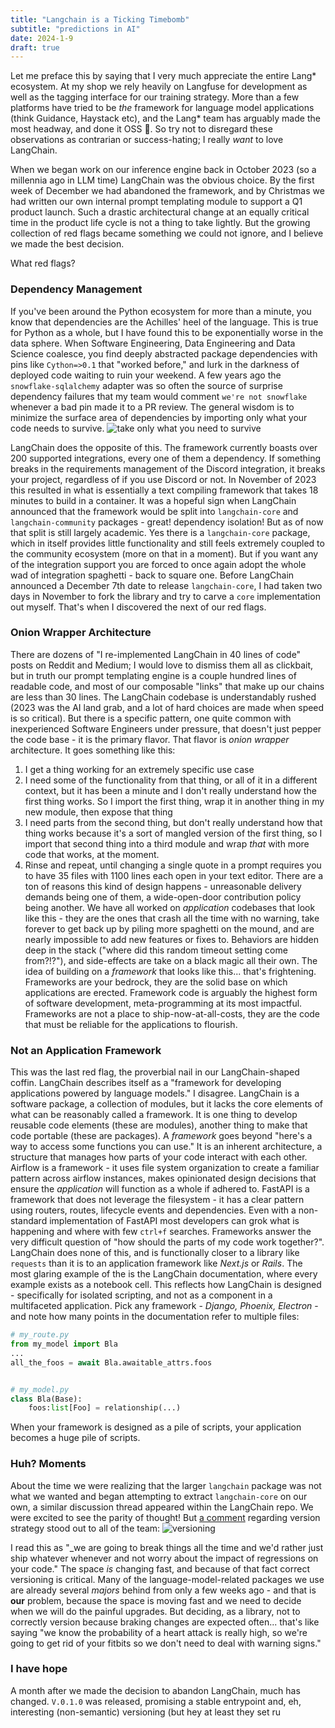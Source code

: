 ```yaml
---
title: "Langchain is a Ticking Timebomb"
subtitle: "predictions in AI"
date: 2024-1-9
draft: true
---
```


Let me preface this by saying that I very much appreciate the entire Lang* ecosystem. At my shop we rely heavily on Langfuse for development as well as the tagging interface for our training strategy. More than a few platforms have tried to be _the_ framework for language model applications (think Guidance, Haystack etc), and the Lang* team has arguably made the most headway, and done it OSS :metal:. So try not to disregard these observations as contrarian or success-hating; I really _want_ to love LangChain. 

When we began work on our inference engine back in October 2023 (so a millennia ago in LLM time) LangChain was the obvious choice. By the first week of December we had abandoned the framework, and by Christmas we had written our own internal prompt templating module to support a Q1 product launch. Such a drastic architectural change at an equally critical time in the product life cycle is not a thing to take lightly. But the growing collection of red flags became something we could not ignore, and I believe we made the best decision. 

What red flags?

### Dependency Management
If you've been around the Python ecosystem for more than a minute, you know that dependencies are the Achilles' heel of the language. This is true for Python as a whole, but I have found this to be exponentially worse in the data sphere. When Software Engineering, Data Engineering and Data Science coalesce, you find deeply abstracted package dependencies with pins like `Cython=>0.1` that "worked before," and lurk in the darkness of deployed code waiting to ruin your weekend. A few years ago the `snowflake-sqlalchemy` adapter was so often the source of surprise dependency failures that my team would comment `we're not snowflake` whenever a bad pin made it to a PR review. 
The general wisdom is to minimize the surface area of dependencies by importing only what your code needs to survive. 
![take only what you need to survive](https://y.yarn.co/84492e53-9f7f-42c3-a8c3-bd088fe3d7fe_text.gif)

LangChain does the opposite of this. The framework currently boasts over 200 supported integrations, every one of them a dependency. If something breaks in the requirements management of the Discord integration, it breaks your project, regardless of if you use Discord or not. 
In November of 2023 this resulted in what is essentially a text compiling framework that takes 18 minutes to build in a container. It was a hopeful sign when LangChain announced that the framework would be split into `langchain-core` and `langchain-community` packages - great! dependency isolation! But as of now that split is still largely academic. Yes there is a `langchain-core` package, which in itself provides little functionality and still feels extremely coupled to the community ecosystem (more on that in a moment). But if you want any of the integration support you are forced to once again adopt the whole wad of integration spaghetti - back to square one. Before LangChain announced a December 7th date to release `langchain-core`, I had taken two days in November to fork the library and try to carve a `core` implementation out myself. That's when I discovered the next of our red flags. 

### Onion Wrapper Architecture
There are dozens of "I re-implemented LangChain in 40 lines of code" posts on Reddit and Medium; I would love to dismiss them all as clickbait, but in truth our prompt templating engine is a couple hundred lines of readable code, and most of our composable "links" that make up our chains are less than 30 lines. 
The LangChain codebase is understandably rushed (2023 was the AI land grab, and a lot of hard choices are made when speed is so critical). But there is a specific pattern, one quite common with inexperienced Software Engineers under pressure, that doesn't just pepper the code base - it is the primary flavor. That flavor is _onion wrapper_ architecture. It goes something like this:
1. I get a thing working for an extremely specific use case
2. I need some of the functionality from that thing, or all of it in a different context, but it has been a minute and I don't really understand how the first thing works. So I import the first thing, wrap it in another thing in my new module, then expose that thing
3. I need parts from the second thing, but don't really understand how that thing works because it's a sort of mangled version of the first thing, so I import that second thing into a third module and wrap _that_ with more code that works, at the moment. 
4. Rinse and repeat, until changing a single quote in a prompt requires you to have 35 files with 1100 lines each open in your text editor. 
There are a ton of reasons this kind of design happens - unreasonable delivery demands being one of them, a wide-open-door contribution policy being another. We have all worked on _application_ codebases that look like this - they are the ones that crash all the time with no warning, take forever to get back up by piling more spaghetti on the mound, and are nearly impossible to add new features or fixes to. Behaviors are hidden deep in the stack ("where did this random timeout setting come from?!?"), and side-effects are take on a black magic all their own. The idea of building on a _framework_ that looks like this... that's frightening. Frameworks are your bedrock, they are the solid base on which applications are erected. Framework code is arguably the highest form of software development, meta-programming at its most impactful. Frameworks are not a place to ship-now-at-all-costs, they are the code that must be reliable for the applications to flourish.

### Not an Application Framework
This was the last red flag, the proverbial nail in our LangChain-shaped coffin. LangChain describes itself as a "framework for developing applications powered by language models." I disagree. LangChain is a software package, a collection of modules, but it lacks the core elements of what can be reasonably called a framework. It is one thing to develop reusable code elements (these are modules), another thing to make that code portable (these are packages). A _framework_ goes beyond "here's a way to access some functions you can use." It is an inherent architecture, a structure that manages how parts of your code interact with each other. Airflow is a framework - it uses file system organization to create a familiar pattern across airflow instances, makes opinionated design decisions that ensure the _application_ will function as a whole if adhered to. FastAPI is a framework that does not leverage the filesystem - it has a clear pattern using routers, routes, lifecycle events and dependencies. Even with a non-standard implementation of FastAPI most developers can grok what is happening and where with few `ctrl+f` searches. 
Frameworks answer the very difficult question of "how should the parts of my code work together?". LangChain does none of this, and is functionally closer to a library like `requests` than it is to an application framework like _Next.js_ or _Rails_. 
The most glaring example of the is the LangChain documentation, where every example exists as a notebook cell. This reflects how LangChain is designed - specifically for isolated scripting, and not as a component in a multifaceted application. Pick any framework - _Django, Phoenix, Electron_ - and note how many points in the documentation refer to multiple files:
```python
# my_route.py
from my_model import Bla
...
all_the_foos = await Bla.awaitable_attrs.foos


# my_model.py
class Bla(Base):
    foos:list[Foo] = relationship(...)
```
When your framework is designed as a pile of scripts, your application becomes a huge pile of scripts. 

### Huh? Moments
About the time we were realizing that the larger `langchain` package was not what we wanted and began attempting to extract `langchain-core` on our own, a similar discussion thread appeared within the LangChain repo. We were excited to see the parity of thought! But [a comment](https://github.com/langchain-ai/langchain/discussions/13823#discussioncomment-7682401) regarding version strategy stood out to all of the team: 
![versioning](/images/versioning.png)

I read this as "_we are going to break things all the time and we'd rather just ship whatever whenever and not worry about the impact of regressions on your code." The space _is_ changing fast, and because of that fact correct versioning is critical. Many of the language-model-related packages we use are already several _majors_ behind from only a few weeks ago - and that is **our** problem, because the space is moving fast and we need to decide when we will do the painful upgrades. But deciding, as a library, not to correctly version because braking changes are expected often... that's like saying "we know the probability of a heart attack is really high, so we're going to get rid of your fitbits so we don't need to deal with warning signs." 

### I have hope
A month after we made the decision to abandon LangChain, much has changed. `V.0.1.0` was released, promising a stable entrypoint and, eh, interesting (non-semantic) versioning (but hey at least they set ru
<!--stackedit_data:
eyJoaXN0b3J5IjpbLTE2OTY4ODAxNDQsLTk4MzY2MjIxMiwtOT
M4NDgwMjg3LC0xNTU3NTgyMjcsMTIxMzQzNjYzOCwxMzgyMzYz
MzRdfQ==
-->